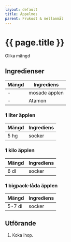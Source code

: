 ```yaml
---
layout: default
title: Äppelmos
parent: Frukost & mellanmål
---
```


# {{ page.title }}

Olika mängd

## Ingredienser

Mängd| Ingrediens
------------ | -------------
\-|mosade äpplen
\-| Atamon

### 1 liter äpplen

Mängd| Ingrediens
------------ | -------------
5 hg|socker

### 1 kilo äpplen

Mängd| Ingrediens
------------ | -------------
6 dl|socker

### 1 bigpack-låda äpplen

Mängd| Ingrediens
------------ | -------------
5-7 dl|socker

## Utförande
1. Koka ihop.
